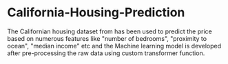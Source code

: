 # California-Housing-Prediction
The Californian housing dataset from has been used to predict the price based on numerous features like "number of bedrooms", "proximity to ocean", "median income" etc and the Machine learning model is developed after pre-processing the raw data using custom transformer function.
